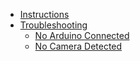 * [Instructions](instructions.md)
* [Troubleshooting](troubleshooting/troubleshooting.md)
    * [No Arduino Connected](troubleshooting/no_arduino.md)
    * [No Camera Detected](troubleshooting/no_camera.md)



